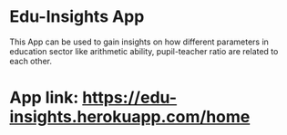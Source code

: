 # Edu-Insights App

This App can be used to gain insights on how different parameters in education sector 
like arithmetic ability, pupil-teacher ratio are related to each other. 

# App link: https://edu-insights.herokuapp.com/home
